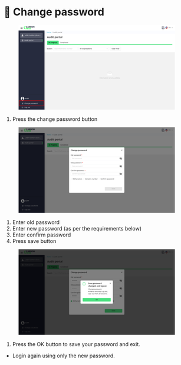 # 🔐 Change password

<figure><img src="../.gitbook/assets/image (1) (1) (1) (1).png" alt=""><figcaption></figcaption></figure>

1. Press the change password button

<figure><img src="../.gitbook/assets/image (2) (1) (1) (1).png" alt=""><figcaption></figcaption></figure>

1. Enter old password
2. Enter new password (as per the requirements below)
3. Enter confirm password
4. Press save button

<figure><img src="../.gitbook/assets/image (3) (1) (1) (1).png" alt=""><figcaption></figcaption></figure>

1. Press the OK button to save your password and exit.

* Login again using only the new password.
